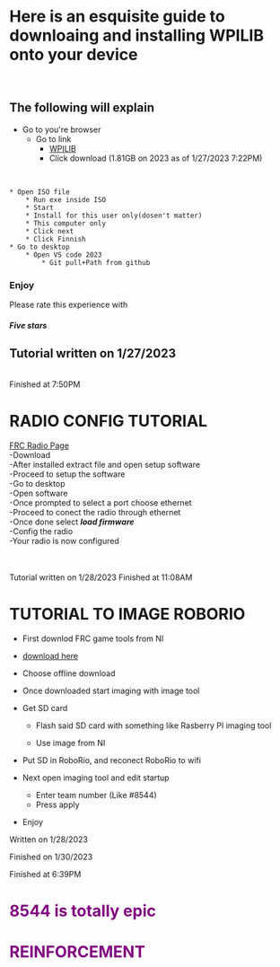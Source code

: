 <h1>Here is an esquisite guide to downloaing and installing WPILIB onto your device</h1>
</br>
<h2> The following will explain </h2>

 * Go to you're browser
    * Go to link
        * [WPILIB](https://docs.wpilib.org/en/stable/docs/zero-to-robot/step-2/wpilib-setup.html)
        * Click download (1.81GB on 2023 as of 1/27/2023 7:22PM)
</br>

    * Open ISO file
        * Run exe inside ISO
        * Start
        * Install for this user only(dosen't matter)
        * This computer only
        * Click next
        * Click Finnish
    * Go to desktop
        * Open VS code 2023
            * Git pull+Path from github

<h3> Enjoy </h3>

Please rate this experience with <h4>***Five stars***</h4>

<h2> Tutorial written on 1/27/2023 </h2>
</br>
Finished at 7:50PM

<h1> RADIO CONFIG TUTORIAL </h1>

[FRC Radio Page](https://docs.wpilib.org/en/stable/docs/zero-to-robot/step-3/radio-programming.html)
    </br>
    -Download
</br>
    -After installed extract file and open setup software
</br>
    -Proceed to setup the software
</br>
    -Go to desktop
</br>
    -Open software
</br>
    -Once prompted to select a port choose ethernet
</br>
    -Proceed to conect the radio through ethernet
</br>
    -Once done select ***load firmware***
</br>
    -Config the radio
</br>
    -Your radio is now configured

<br>
</br>
Tutorial written on 1/28/2023
Finished at 11:08AM

<h1> TUTORIAL TO IMAGE ROBORIO </h1>

* First downlod FRC game tools from NI 
* [download here](https://www.ni.com/en-us/support/downloads/drivers/download.frc-game-tools.html#473762)

* Choose offline download

* Once downloaded start imaging with image tool

* Get SD card

    * Flash said SD card with something like Rasberry PI imaging tool

    * Use image from NI

* Put SD in RoboRio, and reconect RoboRio to wifi

* Next open imaging tool and edit startup
    * Enter team number (Like #8544) 
    * Press apply
* Enjoy

Written on 1/28/2023

Finished on 1/30/2023

Finished at 6:39PM

<h1>
<span style="color:purple">8544 is totally epic</span>

<h1>
<span style="color:purple">REINFORCEMENT</span>
</h1>